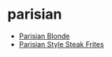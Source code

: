# parisian

 * [Parisian Blonde](index/p/parisian-blonde-200402.json)
 * [Parisian Style Steak Frites](index/p/parisian-style-steak-frites.json)
